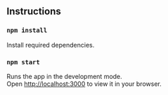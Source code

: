 ## Instructions

### `npm install`

Install required dependencies.

### `npm start`

Runs the app in the development mode.\
Open [http://localhost:3000](http://localhost:3000) to view it in your browser.
